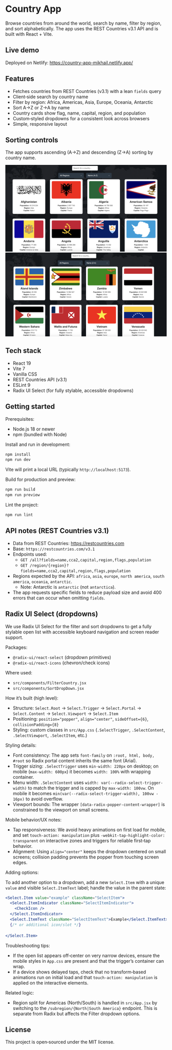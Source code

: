 # Country App

Browse countries from around the world, search by name, filter by region, and sort alphabetically. The app uses the REST Countries v3.1 API and is built with React + Vite.

## Live demo

Deployed on Netlify: https://country-app-mikhail.netlify.app/

## Features

- Fetches countries from REST Countries (v3.1) with a lean `fields` query
- Client‑side search by country name
- Filter by region: Africa, Americas, Asia, Europe, Oceania, Antarctic
- Sort A→Z or Z→A by name
- Country cards show flag, name, capital, region, and population
- Custom‑styled dropdowns for a consistent look across browsers
- Simple, responsive layout

## Sorting controls

The app supports ascending (A→Z) and descending (Z→A) sorting by country name.

![Ascending](src/assets/ascending.png "Ascending")
![Descending](src/assets/descending.png "Descending")

## Tech stack

- React 19
- Vite 7
- Vanilla CSS
- REST Countries API (v3.1)
- ESLint 9
- Radix UI Select (for fully stylable, accessible dropdowns)

## Getting started

Prerequisites:

- Node.js 18 or newer
- npm (bundled with Node)

Install and run in development:

```bash
npm install
npm run dev
```

Vite will print a local URL (typically `http://localhost:5173`).

Build for production and preview:

```bash
npm run build
npm run preview
```

Lint the project:

```bash
npm run lint
```

## API notes (REST Countries v3.1)

- Data from REST Countries: https://restcountries.com
- Base: `https://restcountries.com/v3.1`
- Endpoints used:
  - `GET /all?fields=name,cca2,capital,region,flags,population`
  - `GET /region/{region}?fields=name,cca2,capital,region,flags,population`
- Regions expected by the API: `africa`, `asia`, `europe`, `north america`, `south america`, `oceania`, `antarctic`.
  - Note: Antarctic is `antarctic` (not `antarctica`).
- The app requests specific fields to reduce payload size and avoid 400 errors that can occur when omitting `fields`.

## Radix UI Select (dropdowns)

We use Radix UI Select for the filter and sort dropdowns to get a fully stylable open list with accessible keyboard navigation and screen reader support.

Packages:

- `@radix-ui/react-select` (dropdown primitives)
- `@radix-ui/react-icons` (chevron/check icons)

Where used:

- `src/components/FilterCountry.jsx`
- `src/components/SortDropDown.jsx`

How it’s built (high level):

- Structure: `Select.Root` → `Select.Trigger` → `Select.Portal` → `Select.Content` → `Select.Viewport` → `Select.Item`
- Positioning: `position="popper"`, `align="center"`, `sideOffset={6}`, `collisionPadding={8}`
- Styling: custom classes in `src/App.css` (`.SelectTrigger`, `.SelectContent`, `.SelectViewport`, `.SelectItem`, etc.)

Styling details:

- Font consistency: The app sets `font-family` on `:root, html, body, #root` so Radix portal content inherits the same font (Arial).
- Trigger sizing: `.SelectTrigger` uses `min-width: 220px` on desktop; on mobile (`max-width: 600px`) it becomes `width: 100%` with wrapping container.
- Menu width: `.SelectContent` uses `width: var(--radix-select-trigger-width)` to match the trigger and is capped by `max-width: 100vw`. On mobile it becomes `min(var(--radix-select-trigger-width), 100vw - 16px)` to avoid overflow.
- Viewport bounds: The wrapper `[data-radix-popper-content-wrapper]` is constrained to the viewport on small screens.

Mobile behavior/UX notes:

- Tap responsiveness: We avoid heavy animations on first load for mobile, and set `touch-action: manipulation` plus `-webkit-tap-highlight-color: transparent` on interactive zones and triggers for reliable first‑tap behavior.
- Alignment: Using `align="center"` keeps the dropdown centered on small screens; collision padding prevents the popper from touching screen edges.

Adding options:

To add another option to a dropdown, add a new `Select.Item` with a unique `value` and visible `Select.ItemText` label; handle the value in the parent state:

```jsx
<Select.Item value="example" className="SelectItem">
  <Select.ItemIndicator className="SelectItemIndicator">
    <CheckIcon />
  </Select.ItemIndicator>
  <Select.ItemText className="SelectItemText">Example</Select.ItemText>
  {/* or additional icon/slot */}
  
</Select.Item>
```

Troubleshooting tips:

- If the open list appears off‑center on very narrow devices, ensure the mobile styles in `App.css` are present and that the trigger’s container can wrap.
- If a device shows delayed taps, check that no transform‑based animations run on initial load and that `touch-action: manipulation` is applied on the interactive elements.

Related logic:

- Region split for Americas (North/South) is handled in `src/App.jsx` by switching to the `/subregion/{North|South America}` endpoint. This is separate from Radix but affects the Filter dropdown options.

## License

This project is open‑sourced under the MIT license.


